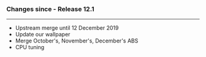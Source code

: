 ### Changes since - Release 12.1

---------------------------------------------------
* Upstream merge until 12 December 2019
* Update our wallpaper
* Merge October's, November's, December's  ABS
* CPU tuning
